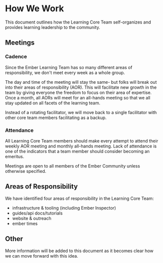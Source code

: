 # How We Work

This document outlines how the Learning Core Team self-organizes and provides learning leadership to the community. 

## Meetings

### Cadence

Since the Ember Learning Team has so many different areas of responsibility, we don't meet every week as a whole group. 

The day and time of the meeting will stay the same- but folks will break out into their areas of responsibility (AOR). This will facilitate new growth in the team by giving everyone the freedom to focus on their area of expertise. Once a month, all AORs will meet for an all-hands meeting so that we all stay updated on all facets of the learning team. 

Instead of a rotating facilitator, we will move back to a single facilitator with other core team members facilitating as a backup. 

### Attendance

All Learning Core Team members should make every attempt to attend their weekly AOR meeting and monthly all-hands meeting. Lack of attendance is one of the indicators that a team member should consider becoming an emeritus. 

Meetings are open to all members of the Ember Community unless otherwise specified. 

## Areas of Responsibility

We have identified four areas of responsibility in the Learning Core Team:
- infrastructure & tooling (including Ember Inspector)
- guides/api docs/tutorials
- website & outreach
- ember times

## Other

More information will be added to this document as it becomes clear how we can move forward with this idea.

